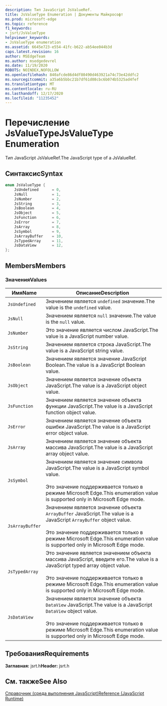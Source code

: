 ```yaml
---
description: Тип JavaScript JsValueRef.
title: JsValueType Enumeration | Документы Майкрософт
ms.prod: microsoft-edge
ms.topic: reference
f1_keywords:
- jsrt/JsValueType
helpviewer_keywords:
- JsValueType enumeration
ms.assetid: 6645e723-e554-41fc-b622-ab54ee044b3d
caps.latest.revision: 16
author: MSEdgeTeam
ms.author: msedgedevrel
ms.date: 11/19/2020
ROBOTS: NOINDEX,NOFOLLOW
ms.openlocfilehash: 840afcde86d4df80490d463921a74c73e42ddfc2
ms.sourcegitcommit: a35a6b5bbc21b7df61d08cbc6b074b5325ad4fef
ms.translationtype: MT
ms.contentlocale: ru-RU
ms.lasthandoff: 12/17/2020
ms.locfileid: "11235452"
---
```

# <span data-ttu-id="7a84c-103">Перечисление JsValueType</span><span class="sxs-lookup"><span data-stu-id="7a84c-103">JsValueType Enumeration</span></span>

<span data-ttu-id="7a84c-104">Тип JavaScript JsValueRef.</span><span class="sxs-lookup"><span data-stu-id="7a84c-104">The JavaScript type of a JsValueRef.</span></span>  
  
## <span data-ttu-id="7a84c-105">Синтаксис</span><span class="sxs-lookup"><span data-stu-id="7a84c-105">Syntax</span></span>  
  
```cpp  
enum JsValueType {  
    JsUndefined      = 0,  
    JsNull           = 1,  
    JsNumber         = 2,  
    JsString         = 3,  
    JsBoolean        = 4,  
    JsObject         = 5,  
    JsFunction       = 6,  
    JsError          = 7,  
    JsArray          = 8,  
    JsSymbol         = 9,  
    JsArrayBuffer    = 10,  
    JsTypedArray     = 11,  
    JsDataView       = 12,  
};  
```  
  
## <span data-ttu-id="7a84c-106">Members</span><span class="sxs-lookup"><span data-stu-id="7a84c-106">Members</span></span>  
  
### <span data-ttu-id="7a84c-107">Значения</span><span class="sxs-lookup"><span data-stu-id="7a84c-107">Values</span></span>  
  
|<span data-ttu-id="7a84c-108">Имя</span><span class="sxs-lookup"><span data-stu-id="7a84c-108">Name</span></span>|<span data-ttu-id="7a84c-109">Описание</span><span class="sxs-lookup"><span data-stu-id="7a84c-109">Description</span></span>|  
|----------|-----------------|  
|`JsUndefined`|<span data-ttu-id="7a84c-110">Значением является `undefined` значение.</span><span class="sxs-lookup"><span data-stu-id="7a84c-110">The value is the `undefined` value.</span></span>|  
|`JsNull`|<span data-ttu-id="7a84c-111">Значением является `null` значение.</span><span class="sxs-lookup"><span data-stu-id="7a84c-111">The value is the `null` value.</span></span>|  
|`JsNumber`|<span data-ttu-id="7a84c-112">Это значение является числом JavaScript.</span><span class="sxs-lookup"><span data-stu-id="7a84c-112">The value is a JavaScript number value.</span></span>|  
|`JsString`|<span data-ttu-id="7a84c-113">Значением является строка JavaScript.</span><span class="sxs-lookup"><span data-stu-id="7a84c-113">The value is a JavaScript string value.</span></span>|  
|`JsBoolean`|<span data-ttu-id="7a84c-114">Значением является значение JavaScript Boolean.</span><span class="sxs-lookup"><span data-stu-id="7a84c-114">The value is a JavaScript Boolean value.</span></span>|  
|`JsObject`|<span data-ttu-id="7a84c-115">Значением является значение объекта JavaScript.</span><span class="sxs-lookup"><span data-stu-id="7a84c-115">The value is a JavaScript object value.</span></span>|  
|`JsFunction`|<span data-ttu-id="7a84c-116">Значением является значение объекта функции JavaScript.</span><span class="sxs-lookup"><span data-stu-id="7a84c-116">The value is a JavaScript function object value.</span></span>|  
|`JsError`|<span data-ttu-id="7a84c-117">Значением является значение объекта ошибки JavaScript.</span><span class="sxs-lookup"><span data-stu-id="7a84c-117">The value is a JavaScript error object value.</span></span>|  
|`JsArray`|<span data-ttu-id="7a84c-118">Значением является значение объекта массива JavaScript.</span><span class="sxs-lookup"><span data-stu-id="7a84c-118">The value is a JavaScript array object value.</span></span>|  
|`JsSymbol`|<span data-ttu-id="7a84c-119">Значением является значение символа JavaScript.</span><span class="sxs-lookup"><span data-stu-id="7a84c-119">The value is a JavaScript symbol value.</span></span><br /><br /> <span data-ttu-id="7a84c-120">Это значение поддерживается только в режиме Microsoft Edge.</span><span class="sxs-lookup"><span data-stu-id="7a84c-120">This enumeration value is supported only in Microsoft Edge mode.</span></span>|  
|`JsArrayBuffer`|<span data-ttu-id="7a84c-121">Значением является значение объекта `ArrayBuffer` JavaScript.</span><span class="sxs-lookup"><span data-stu-id="7a84c-121">The value is a JavaScript `ArrayBuffer` object value.</span></span><br /><br /> <span data-ttu-id="7a84c-122">Это значение поддерживается только в режиме Microsoft Edge.</span><span class="sxs-lookup"><span data-stu-id="7a84c-122">This enumeration value is supported only in Microsoft Edge mode.</span></span>|  
|`JsTypedArray`|<span data-ttu-id="7a84c-123">Это значение является значением объекта массива JavaScript, введите его.</span><span class="sxs-lookup"><span data-stu-id="7a84c-123">The value is a JavaScript typed array object value.</span></span><br /><br /> <span data-ttu-id="7a84c-124">Это значение поддерживается только в режиме Microsoft Edge.</span><span class="sxs-lookup"><span data-stu-id="7a84c-124">This enumeration value is supported only in Microsoft Edge mode.</span></span>|  
|`JsDataView`|<span data-ttu-id="7a84c-125">Значением является значение объекта `DataView` JavaScript.</span><span class="sxs-lookup"><span data-stu-id="7a84c-125">The value is a JavaScript `DataView` object value.</span></span><br /><br /> <span data-ttu-id="7a84c-126">Это значение поддерживается только в режиме Microsoft Edge.</span><span class="sxs-lookup"><span data-stu-id="7a84c-126">This enumeration value is supported only in Microsoft Edge mode.</span></span>|  
  
## <span data-ttu-id="7a84c-127">Требования</span><span class="sxs-lookup"><span data-stu-id="7a84c-127">Requirements</span></span>  
 <span data-ttu-id="7a84c-128">**Заглавная:** jsrt.h</span><span class="sxs-lookup"><span data-stu-id="7a84c-128">**Header:** jsrt.h</span></span>  
  
## <span data-ttu-id="7a84c-129">См. также</span><span class="sxs-lookup"><span data-stu-id="7a84c-129">See Also</span></span>  
 [<span data-ttu-id="7a84c-130">Справочник (среда выполнения JavaScript)</span><span class="sxs-lookup"><span data-stu-id="7a84c-130">Reference (JavaScript Runtime)</span></span>](../chakra-hosting/reference-javascript-runtime.md)
